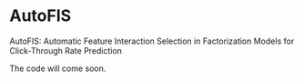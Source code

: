 # AutoFIS
AutoFIS: Automatic  Feature Interaction Selection in Factorization  Models for  Click-Through Rate Prediction

The code will come soon.
